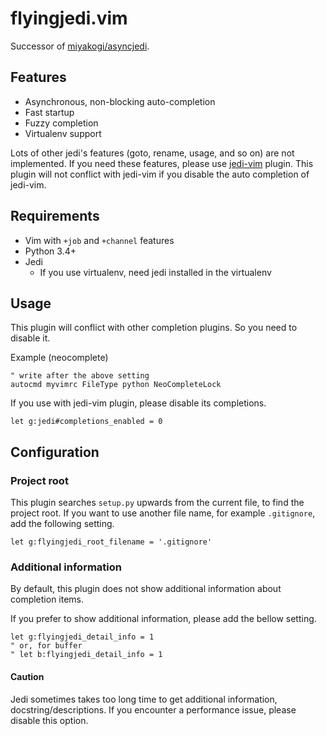 # flyingjedi.vim

Successor of [miyakogi/asyncjedi](https://github.com/miyakogi/asyncjedi).

## Features

- Asynchronous, non-blocking auto-completion
- Fast startup
- Fuzzy completion
- Virtualenv support

Lots of other jedi's features (goto, rename, usage, and so on) are not implemented.
If you need these features, please use [jedi-vim](https://github.com/davidhalter/jedi-vim) plugin.
This plugin will not conflict with jedi-vim if you disable the auto completion of jedi-vim.

## Requirements

- Vim with `+job` and `+channel` features
- Python 3.4+
- Jedi
    - If you use virtualenv, need jedi installed in the virtualenv

## Usage

This plugin will conflict with other completion plugins.
So you need to disable it.

Example (neocomplete)

```vim
" write after the above setting
autocmd myvimrc FileType python NeoCompleteLock
```

If you use with jedi-vim plugin, please disable its completions.

```vim
let g:jedi#completions_enabled = 0
```

## Configuration

### Project root

This plugin searches `setup.py` upwards from the current file, to find the project root.
If you want to use another file name, for example `.gitignore`, add the following setting.

```vim
let g:flyingjedi_root_filename = '.gitignore'
```

### Additional information

By default, this plugin does not show additional information about completion items.

If you prefer to show additional information, please add the bellow setting.

```vim
let g:flyingjedi_detail_info = 1
" or, for buffer
" let b:flyingjedi_detail_info = 1
```

#### Caution

Jedi sometimes takes too long time to get additional information, docstring/descriptions.
If you encounter a performance issue, please disable this option.
